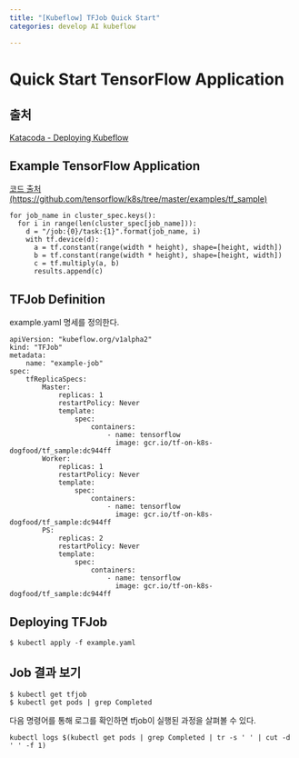 ```yaml
---
title: "[Kubeflow] TFJob Quick Start"
categories: develop AI kubeflow

---
```


<h1 id="quick-start-tensorflow-application">Quick Start TensorFlow Application</h1>
<h2 id="출처">출처</h2>
<p><a href="https://www.katacoda.com/kubeflow/scenarios/deploying-kubeflow">Katacoda - Deploying Kubeflow</a></p>
<h2 id="example-tensorflow-application">Example TensorFlow Application</h2>
<p><a href="https://github.com/tensorflow/k8s/tree/master/examples/tf_sample">코드 출처(https://github.com/tensorflow/k8s/tree/master/examples/tf_sample)</a></p>
<pre class=" language-python"><code class="prism  language-python"><span class="token keyword">for</span> job_name <span class="token keyword">in</span> cluster_spec<span class="token punctuation">.</span>keys<span class="token punctuation">(</span><span class="token punctuation">)</span><span class="token punctuation">:</span>
  <span class="token keyword">for</span> i <span class="token keyword">in</span> <span class="token builtin">range</span><span class="token punctuation">(</span><span class="token builtin">len</span><span class="token punctuation">(</span>cluster_spec<span class="token punctuation">[</span>job_name<span class="token punctuation">]</span><span class="token punctuation">)</span><span class="token punctuation">)</span><span class="token punctuation">:</span>
    d <span class="token operator">=</span> <span class="token string">"/job:{0}/task:{1}"</span><span class="token punctuation">.</span><span class="token builtin">format</span><span class="token punctuation">(</span>job_name<span class="token punctuation">,</span> i<span class="token punctuation">)</span>
    <span class="token keyword">with</span> tf<span class="token punctuation">.</span>device<span class="token punctuation">(</span>d<span class="token punctuation">)</span><span class="token punctuation">:</span>
      a <span class="token operator">=</span> tf<span class="token punctuation">.</span>constant<span class="token punctuation">(</span><span class="token builtin">range</span><span class="token punctuation">(</span>width <span class="token operator">*</span> height<span class="token punctuation">)</span><span class="token punctuation">,</span> shape<span class="token operator">=</span><span class="token punctuation">[</span>height<span class="token punctuation">,</span> width<span class="token punctuation">]</span><span class="token punctuation">)</span>
      b <span class="token operator">=</span> tf<span class="token punctuation">.</span>constant<span class="token punctuation">(</span><span class="token builtin">range</span><span class="token punctuation">(</span>width <span class="token operator">*</span> height<span class="token punctuation">)</span><span class="token punctuation">,</span> shape<span class="token operator">=</span><span class="token punctuation">[</span>height<span class="token punctuation">,</span> width<span class="token punctuation">]</span><span class="token punctuation">)</span>
      c <span class="token operator">=</span> tf<span class="token punctuation">.</span>multiply<span class="token punctuation">(</span>a<span class="token punctuation">,</span> b<span class="token punctuation">)</span>
      results<span class="token punctuation">.</span>append<span class="token punctuation">(</span>c<span class="token punctuation">)</span>
</code></pre>
<h2 id="tfjob-definition">TFJob Definition</h2>
<p>example.yaml 명세를 정의한다.</p>
<pre class=" language-yaml"><code class="prism  language-yaml"><span class="token key atrule">apiVersion</span><span class="token punctuation">:</span> <span class="token string">"kubeflow.org/v1alpha2"</span>
<span class="token key atrule">kind</span><span class="token punctuation">:</span> <span class="token string">"TFJob"</span>
<span class="token key atrule">metadata</span><span class="token punctuation">:</span>
	<span class="token key atrule">name</span><span class="token punctuation">:</span> <span class="token string">"example-job"</span>
<span class="token key atrule">spec</span><span class="token punctuation">:</span>
	<span class="token key atrule">tfReplicaSpecs</span><span class="token punctuation">:</span>
		<span class="token key atrule">Master</span><span class="token punctuation">:</span>
			<span class="token key atrule">replicas</span><span class="token punctuation">:</span> <span class="token number">1</span>
			<span class="token key atrule">restartPolicy</span><span class="token punctuation">:</span> Never
			<span class="token key atrule">template</span><span class="token punctuation">:</span>
				<span class="token key atrule">spec</span><span class="token punctuation">:</span>
					<span class="token key atrule">containers</span><span class="token punctuation">:</span>
						<span class="token punctuation">-</span> <span class="token key atrule">name</span><span class="token punctuation">:</span> tensorflow
						  <span class="token key atrule">image</span><span class="token punctuation">:</span> gcr.io/tf<span class="token punctuation">-</span>on<span class="token punctuation">-</span>k8s<span class="token punctuation">-</span>dogfood/tf_sample<span class="token punctuation">:</span>dc944ff
		<span class="token key atrule">Worker</span><span class="token punctuation">:</span>
			<span class="token key atrule">replicas</span><span class="token punctuation">:</span> <span class="token number">1</span>
			<span class="token key atrule">restartPolicy</span><span class="token punctuation">:</span> Never
			<span class="token key atrule">template</span><span class="token punctuation">:</span>
				<span class="token key atrule">spec</span><span class="token punctuation">:</span>
					<span class="token key atrule">containers</span><span class="token punctuation">:</span>
						<span class="token punctuation">-</span> <span class="token key atrule">name</span><span class="token punctuation">:</span> tensorflow
						  <span class="token key atrule">image</span><span class="token punctuation">:</span> gcr.io/tf<span class="token punctuation">-</span>on<span class="token punctuation">-</span>k8s<span class="token punctuation">-</span>dogfood/tf_sample<span class="token punctuation">:</span>dc944ff
		<span class="token key atrule">PS</span><span class="token punctuation">:</span>
			<span class="token key atrule">replicas</span><span class="token punctuation">:</span> <span class="token number">2</span>
			<span class="token key atrule">restartPolicy</span><span class="token punctuation">:</span> Never
			<span class="token key atrule">template</span><span class="token punctuation">:</span>
				<span class="token key atrule">spec</span><span class="token punctuation">:</span>
					<span class="token key atrule">containers</span><span class="token punctuation">:</span>
						<span class="token punctuation">-</span> <span class="token key atrule">name</span><span class="token punctuation">:</span> tensorflow
						  <span class="token key atrule">image</span><span class="token punctuation">:</span> gcr.io/tf<span class="token punctuation">-</span>on<span class="token punctuation">-</span>k8s<span class="token punctuation">-</span>dogfood/tf_sample<span class="token punctuation">:</span>dc944ff
</code></pre>
<h2 id="deploying-tfjob">Deploying TFJob</h2>
<pre><code>$ kubectl apply -f example.yaml
</code></pre>
<h2 id="job-결과-보기">Job 결과 보기</h2>
<pre><code>$ kubectl get tfjob
$ kubectl get pods | grep Completed
</code></pre>
<p>다음 명령어를 통해 로그를 확인하면 tfjob이 실행된 과정을 살펴볼 수 있다.</p>
<pre><code>kubectl logs $(kubectl get pods | grep Completed | tr -s ' ' | cut -d ' ' -f 1)
</code></pre>

